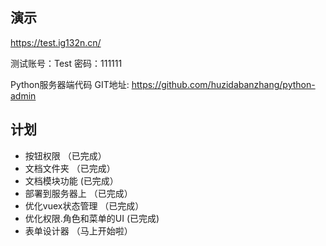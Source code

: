 ## 演示
  https://test.ig132n.cn/
  
  测试账号：Test 密码：111111
  
  Python服务器端代码 GIT地址: https://github.com/huzidabanzhang/python-admin
  
## 计划
* 按钮权限 （已完成）
* 文档文件夹 （已完成）
* 文档模块功能 (已完成）
* 部署到服务器上 （已完成）
* 优化vuex状态管理 （已完成）
* 优化权限.角色和菜单的UI (已完成)
* 表单设计器 （马上开始啦）
